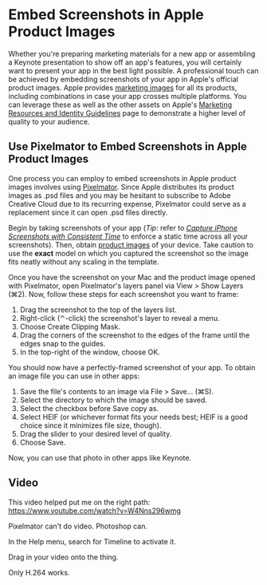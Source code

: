 # Embed Screenshots in Apple Product Images

Whether you're preparing marketing materials for a new app or assembling a Keynote presentation to show off an app's features, you will certainly want to present your app in the best light possible. A professional touch can be achieved by embedding screenshots of your app in Apple's official product images. Apple provides [marketing images](https://developer.apple.com/app-store/marketing/guidelines/#section-products) for all its products, including combinations in case your app crosses multiple platforms. You can leverage these as well as the other assets on Apple's [Marketing Resources and Identity Guidelines](https://developer.apple.com/app-store/marketing/guidelines) page to demonstrate a higher level of quality to your audience.

## Use Pixelmator to Embed Screenshots in Apple Product Images

One process you can employ to embed screenshots in Apple product images involves using [Pixelmator](https://apps.apple.com/us/app/pixelmator/id407963104). Since Apple distributes its product images as .psd files and you may be hesitant to subscribe to Adobe Creative Cloud due to its recurring expense, Pixelmator could serve as a replacement since it can open .psd files directly.

Begin by taking screenshots of your app (*Tip*: refer to [*Capture iPhone Screenshots with Consistent Time*](capture-iphone-screenshots-with-consistent-time.md) to enforce a static time across all your screenshots). Then, obtain [product images](https://developer.apple.com/app-store/marketing/guidelines/#section-products) of your device. Take caution to use the **exact** model on which you captured the screenshot so the image fits neatly without any scaling in the template.

Once you have the screenshot on your Mac and the product image opened with Pixelmator, open Pixelmator's layers panel via View > Show Layers (⌘2). Now, follow these steps for each screenshot you want to frame:
1. Drag the screenshot to the top of the layers list.
2. Right-click (⌃-click) the screenshot's layer to reveal a menu.
3. Choose Create Clipping Mask.
4. Drag the corners of the screenshot to the edges of the frame until the edges snap to the guides.
5. In the top-right of the window, choose OK.

You should now have a perfectly-framed screenshot of your app. To obtain an image file you can use in other apps:
1. Save the file's contents to an image via File > Save... (⌘S).
2. Select the directory to which the image should be saved.
3. Select the checkbox before Save copy as.
4. Select HEIF (or whichever format fits your needs best; HEIF is a good choice since it minimizes file size, though).
5. Drag the slider to your desired level of quality.
6. Choose Save.

Now, you can use that photo in other apps like Keynote.

## Video

This video helped put me on the right path:
https://www.youtube.com/watch?v=W4Nns296wmg

Pixelmator can't do video. Photoshop can.

In the Help menu, search for Timeline to activate it.

Drag in your video onto the thing.

Only H.264 works.
